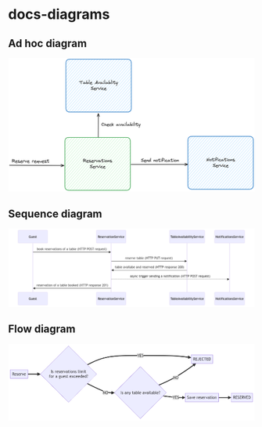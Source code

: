 # docs-diagrams

## Ad hoc diagram
![](./ad_hoc.png)

## Sequence diagram
![](./sequence.png)

## Flow diagram
![](./flow.png)